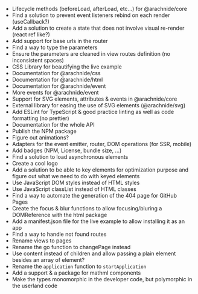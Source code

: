 - Lifecycle methods (beforeLoad, afterLoad, etc...) for @arachnide/core
- Find a solution to prevent event listeners rebind on each render (useCallback?)
- Add a solution to create a state that does not involve visual re-render (react ref like?)
- Add support for base urls in the router
- Find a way to type the parameters
- Ensure the parameters are cleaned in view routes definition (no inconsistent spaces)
- CSS Library for beautifying the live example
- Documentation for @arachnide/css
- Documentation for @arachnide/html
- Documentation for @arachnide/event
- More events for @arachnide/event
- Support for SVG elements, attributes & events in @arachnide/core 
- External library for easing the use of SVG elements (@arachnide/svg)
- Add ESLint for TypeScript & good practice linting as well as code formatting (no prettier)
- Documentation for the whole API
- Publish the NPM package
- Figure out animations?
- Adapters for the event emitter, router, DOM operations (for SSR, mobile)
- Add badges (NPM, License, bundle size, ...)
- Find a solution to load asynchronous elements
- Create a cool logo
- Add a solution to be able to key elements for optimization purpose and figure out what we need to do with keyed elements
- Use JavaScript DOM styles instead of HTML styles
- Use JavaScript classList instead of HTML classes
- Find a way to automate the generation of the 404 page for GitHub Pages
- Create the focus & blur functions to allow focusing/bluring a DOMReference with the html package
- Add a manifest.json file for the live example to allow installing it as an app
- Find a way to handle not found routes
- Rename views to pages
- Rename the go function to changePage instead
- Use content instead of children and allow passing a plain element besides an array of element?
- Rename the `application` function to `startApplication`
- Add a support & a package for mathml components
- Make the types monomorphic in the developer code, but polymorphic in the userland code
